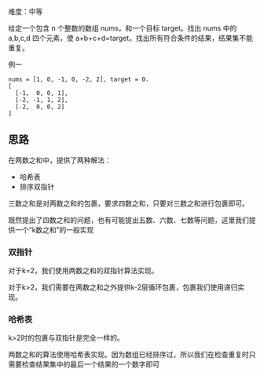 难度：中等

给定一个包含 n 个整数的数组 nums，和一个目标 target。找出 nums 中的 a,b,c,d 四个元素，使 a+b+c+d=target。找出所有符合条件的结果，结果集不能重复。

例一
````
nums = [1, 0, -1, 0, -2, 2], target = 0.
[
  [-1,  0, 0, 1],
  [-2, -1, 1, 2],
  [-2,  0, 0, 2]
]
````

## 思路
在两数之和中，提供了两种解法：
* 哈希表
* 排序双指针

三数之和是对两数之和的包裹，要求四数之和，只要对三数之和进行包裹即可。

既然提出了四数之和的问题，也有可能提出五数、六数、七数等问题，这里我们提供一个“k数之和”的一般实现

### 双指针
对于k=2，我们使用两数之和的双指针算法实现。

对于k>2，我们需要在两数之和之外提供k-2层循环包裹，包裹我们使用递归实现。

### 哈希表
k>2时的包裹与双指针是完全一样的。

两数之和的算法使用哈希表实现。因为数组已经排序过，所以我们在检查重复时只需要检查结果集中的最后一个结果的一个数字即可






